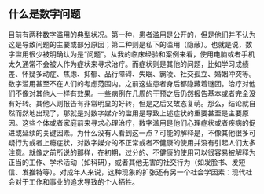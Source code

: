 ## 什么是数字问题

目前有两种数字滥用的典型状况。第一种，患者滥用是公开的，但是他们并不认为这是导致问题的主要或部分原因；第二种则是私下的滥用（隐蔽）。也就是说，数字滥用很少被明确认为是“问题”。从我的临床经验和案例来看，使用电脑或者手机太久通常不会被人作为症状来寻求治疗。而症状则是其他的问题，比如学习成绩差、怀疑多动症、焦虑、抑郁、品行障碍、失眠、霸凌、社交孤立、婚姻冲突等。数字滥用甚至不在人们的考虑范围内。之前这些患者身后都隐藏着谜团。治疗对他们不像对其他人一样有效果。一些病例在几周的干预之后仍然报告基本或者完全没有好转。其他人则报告有非常明显的好转，但是之后又故态复萌。那么，结论就自然而然地出现了，那就是对数字媒介的滥用是导致上述症状的重要甚至是主要原因。这些个体或者家庭前来寻求心理治疗，数字滥用是他们心理症状或者疾病的促进或延续的关键因素。为什么没有人看到这一点？可能的解释是，不像其他很多可疑行为或者上瘾症状，对数字媒介的不正常或者不健康的使用并没有引起人们太多注意。就像之前所说的那样，在初期，过分的、不健康的使用可以很容易被解释为正当的工作、学术活动（如科研），或者其他无害的社交行为（如发脸书、发短信、发推特等）。对成年人来说，这种现象的扩张还有另一个社会学因素：现代社会对于工作和事业的追求导致的个人牺牲。<span id="part0005.html"></span>